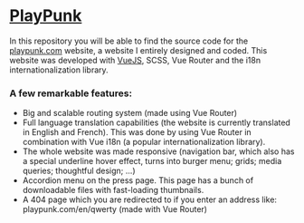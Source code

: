 # [PlayPunk](http://playpunk.com)
In this repository you will be able to find the source code for the [playpunk.com](http://playpunk.com) website, a website I entirely designed and coded. This website was developed with [VueJS](https://vuejs.org/), SCSS, Vue Router and the i18n internationalization library.

### A few remarkable features:
- Big and scalable routing system (made using Vue Router)
- Full language translation capabilities (the website is currently translated in English and French). This was done by using Vue Router in combination with Vue i18n (a popular internationalization library).
- The whole website was made responsive (navigation bar, which also has a special underline hover effect, turns into burger menu; grids; media queries; thoughtful design; ...)
- Accordion menu on the press page. This page has a bunch of downloadable files with fast-loading thumbnails.
- A 404 page which you are redirected to if you enter an address like: playpunk.com/en/qwerty (made with Vue Router)